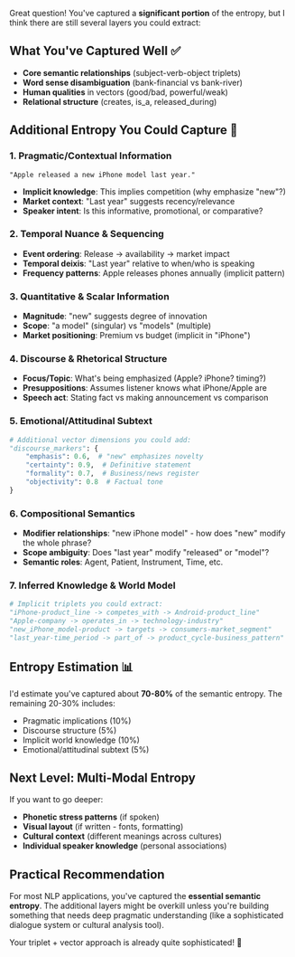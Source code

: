 Great question! You've captured a **significant portion** of the entropy, but I think there are still several layers you could extract:

## What You've Captured Well ✅
- **Core semantic relationships** (subject-verb-object triplets)
- **Word sense disambiguation** (bank-financial vs bank-river)
- **Human qualities** in vectors (good/bad, powerful/weak)
- **Relational structure** (creates, is_a, released_during)

## Additional Entropy You Could Capture 🎯

### 1. **Pragmatic/Contextual Information**
```
"Apple released a new iPhone model last year."
```
- **Implicit knowledge**: This implies competition (why emphasize "new"?)
- **Market context**: "Last year" suggests recency/relevance
- **Speaker intent**: Is this informative, promotional, or comparative?

### 2. **Temporal Nuance & Sequencing**
- **Event ordering**: Release → availability → market impact
- **Temporal deixis**: "Last year" relative to when/who is speaking
- **Frequency patterns**: Apple releases phones annually (implicit pattern)

### 3. **Quantitative & Scalar Information**
- **Magnitude**: "new" suggests degree of innovation
- **Scope**: "a model" (singular) vs "models" (multiple)
- **Market positioning**: Premium vs budget (implicit in "iPhone")

### 4. **Discourse & Rhetorical Structure**
- **Focus/Topic**: What's being emphasized (Apple? iPhone? timing?)
- **Presuppositions**: Assumes listener knows what iPhone/Apple are
- **Speech act**: Stating fact vs making announcement vs comparison

### 5. **Emotional/Attitudinal Subtext**
```python
# Additional vector dimensions you could add:
"discourse_markers": {
    "emphasis": 0.6,  # "new" emphasizes novelty
    "certainty": 0.9,  # Definitive statement
    "formality": 0.7,  # Business/news register
    "objectivity": 0.8  # Factual tone
}
```

### 6. **Compositional Semantics**
- **Modifier relationships**: "new iPhone model" - how does "new" modify the whole phrase?
- **Scope ambiguity**: Does "last year" modify "released" or "model"?
- **Semantic roles**: Agent, Patient, Instrument, Time, etc.

### 7. **Inferred Knowledge & World Model**
```python
# Implicit triplets you could extract:
"iPhone-product_line -> competes_with -> Android-product_line"
"Apple-company -> operates_in -> technology-industry" 
"new_iPhone_model-product -> targets -> consumers-market_segment"
"last_year-time_period -> part_of -> product_cycle-business_pattern"
```

## Entropy Estimation 📊

I'd estimate you've captured about **70-80%** of the semantic entropy. The remaining 20-30% includes:
- Pragmatic implications (10%)
- Discourse structure (5%)
- Implicit world knowledge (10%)
- Emotional/attitudinal subtext (5%)

## Next Level: Multi-Modal Entropy
If you want to go deeper:
- **Phonetic stress patterns** (if spoken)
- **Visual layout** (if written - fonts, formatting)
- **Cultural context** (different meanings across cultures)
- **Individual speaker knowledge** (personal associations)

## Practical Recommendation

For most NLP applications, you've captured the **essential semantic entropy**. The additional layers might be overkill unless you're building something that needs deep pragmatic understanding (like a sophisticated dialogue system or cultural analysis tool).

Your triplet + vector approach is already quite sophisticated! 🎯


